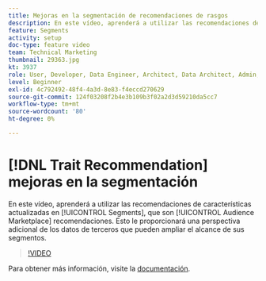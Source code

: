 ```yaml
---
title: Mejoras en la segmentación de recomendaciones de rasgos
description: En este vídeo, aprenderá a utilizar las recomendaciones de características actualizadas en Segmentos, que son recomendaciones del Audience Marketplace. Obtenga información adicional sobre datos de terceros que pueden ampliar el alcance de sus segmentos.
feature: Segments
activity: setup
doc-type: feature video
team: Technical Marketing
thumbnail: 29363.jpg
kt: 3937
role: User, Developer, Data Engineer, Architect, Data Architect, Admin, Leader
level: Beginner
exl-id: 4c792492-48f4-4a3d-8e83-f4eccd270629
source-git-commit: 124f03208f2b4e3b109b3f02a2d3d59210da5cc7
workflow-type: tm+mt
source-wordcount: '80'
ht-degree: 0%

---
```


# [!DNL Trait Recommendation] mejoras en la segmentación

En este vídeo, aprenderá a utilizar las recomendaciones de características actualizadas en [!UICONTROL Segments], que son [!UICONTROL Audience Marketplace] recomendaciones. Esto le proporcionará una perspectiva adicional de los datos de terceros que pueden ampliar el alcance de sus segmentos.

>[!VIDEO](https://video.tv.adobe.com/v/29363/?quality=12)

Para obtener más información, visite la [documentación](https://experienceleague.adobe.com/docs/audience-manager/user-guide/features/segments/trait-recommendations.html?lang=es).
